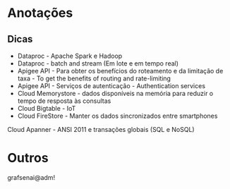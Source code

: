 # Anotações

## Dicas
- Dataproc - Apache Spark e Hadoop
- Dataproc - batch and stream (Em lote e em tempo real)
- Apigee API - Para obter os benefícios do roteamento e da limitação de taxa - To get the benefits of routing and rate-limiting
- Apigee API - Serviços de autenticação - Authentication services
- Cloud Memorystore -  dados disponíveis na memória para reduzir o tempo de resposta às consultas
- Cloud Bigtable - IoT
- Cloud FireStore - Manter os dados sincronizados entre smartphones

Cloud Apanner - ANSI 2011 e transações globais (SQL e NoSQL)

# Outros
grafsenai@adm!
